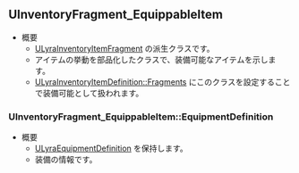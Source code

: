 ## UInventoryFragment_EquippableItem

* 概要
	* [ULyraInventoryItemFragment] の派生クラスです。
	* アイテムの挙動を部品化したクラスで、装備可能なアイテムを示します。
	* [ULyraInventoryItemDefinition::Fragments] にこのクラスを設定することで装備可能として扱われます。

### UInventoryFragment_EquippableItem::EquipmentDefinition

* 概要
	* [ULyraEquipmentDefinition] を保持します。
	* 装備の情報です。



<!--- ページ内のリンク --->

<!--- 自前の画像へのリンク --->

<!--- generated --->
[ULyraEquipmentDefinition]: ../../Lyra/Equipment/ULyraEquipmentDefinition.md#ulyraequipmentdefinition
[ULyraInventoryItemDefinition::Fragments]: ../../Lyra/Inventory/ULyraInventoryItemDefinition.md#ulyrainventoryitemdefinitionfragments
[ULyraInventoryItemFragment]: ../../Lyra/Inventory/ULyraInventoryItemFragment.md#ulyrainventoryitemfragment
